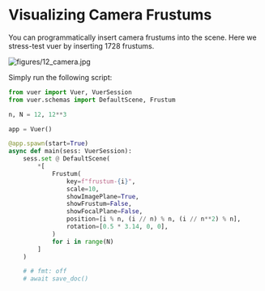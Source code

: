 
# Visualizing Camera Frustums

You can programmatically insert camera frustums into the scene. Here
we stress-test vuer by inserting 1728 frustums.

![figures/12_camera.jpg](figures/12_camera.jpg)

Simply run the following script:

```python
from vuer import Vuer, VuerSession
from vuer.schemas import DefaultScene, Frustum

n, N = 12, 12**3

app = Vuer()

@app.spawn(start=True)
async def main(sess: VuerSession):
    sess.set @ DefaultScene(
        *[
            Frustum(
                key=f"frustum-{i}",
                scale=10,
                showImagePlane=True,
                showFrustum=False,
                showFocalPlane=False,
                position=[i % n, (i // n) % n, (i // n**2) % n],
                rotation=[0.5 * 3.14, 0, 0],
            )
            for i in range(N)
        ]
    )

    # # fmt: off
    # await save_doc()
```
